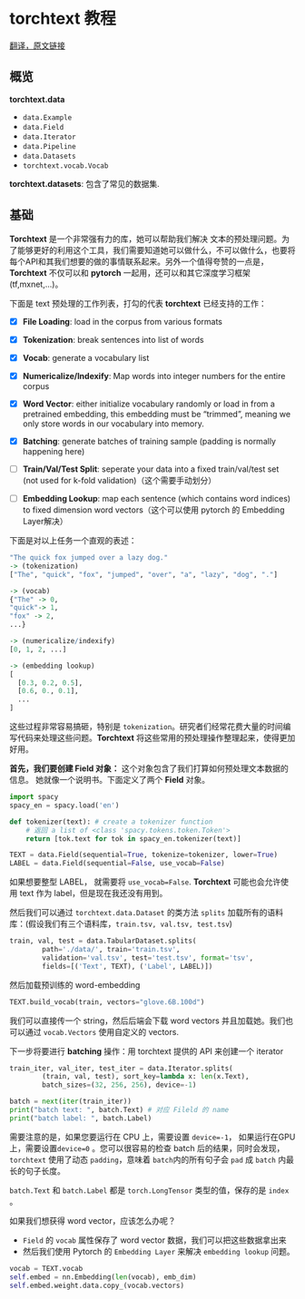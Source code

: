 # torchtext 教程

[翻译，原文链接](http://anie.me/On-Torchtext/)

## 概览

**torchtext.data**

* `data.Example`
* `data.Field`
* `data.Iterator`
* `data.Pipeline`
* `data.Datasets`
* `torchtext.vocab.Vocab`



**torchtext.datasets**: 包含了常见的数据集.





## 基础

**Torchtext** 是一个非常强有力的库，她可以帮助我们解决 文本的预处理问题。为了能够更好的利用这个工具，我们需要知道她可以做什么，不可以做什么，也要将每个API和其我们想要的做的事情联系起来。另外一个值得夸赞的一点是，**Torchtext** 不仅可以和 **pytorch** 一起用，还可以和其它深度学习框架(tf,mxnet,...)。

下面是 text 预处理的工作列表，打勾的代表 **torchtext** 已经支持的工作：

- [x] **File Loading**: load in the corpus from various formats
- [x] **Tokenization**: break sentences into list of words
- [x] **Vocab**: generate a vocabulary list
- [x] **Numericalize/Indexify**: Map words into integer numbers for the entire corpus
- [x] **Word Vector**: either initialize vocabulary randomly or load in from a pretrained embedding, this embedding must be “trimmed”, meaning we only store words in our vocabulary into memory.
- [x] **Batching**: generate batches of training sample (padding is normally happening here)
- [ ] **Train/Val/Test Split**: seperate your data into a fixed train/val/test set (not used for k-fold validation)（这个需要手动划分）
- [ ] **Embedding Lookup**: map each sentence (which contains word indices) to fixed dimension word vectors（这个可以使用 pytorch 的 Embedding Layer解决）



下面是对以上任务一个直观的表述：

```R
"The quick fox jumped over a lazy dog."
-> (tokenization)
["The", "quick", "fox", "jumped", "over", "a", "lazy", "dog", "."]

-> (vocab)
{"The" -> 0, 
"quick"-> 1, 
"fox" -> 2,
...}

-> (numericalize/indexify)
[0, 1, 2, ...]

-> (embedding lookup)
[
  [0.3, 0.2, 0.5],
  [0.6, 0., 0.1],
  ...
]
```

这些过程非常容易搞砸，特别是 `tokenization`。研究者们经常花费大量的时间编写代码来处理这些问题。**Torchtext** 将这些常用的预处理操作整理起来，使得更加好用。



**首先，我们要创建 Field 对象：** 这个对象包含了我们打算如何预处理文本数据的信息。 她就像一个说明书。下面定义了两个 **Field** 对象。

```python
import spacy
spacy_en = spacy.load('en')

def tokenizer(text): # create a tokenizer function
    # 返回 a list of <class 'spacy.tokens.token.Token'>
    return [tok.text for tok in spacy_en.tokenizer(text)]

TEXT = data.Field(sequential=True, tokenize=tokenizer, lower=True)
LABEL = data.Field(sequential=False, use_vocab=False)
```

如果想要整型 LABEL， 就需要将 `use_vocab=False`. **Torchtext** 可能也会允许使用 text 作为 label，但是现在我还没有用到。



然后我们可以通过 `torchtext.data.Dataset` 的类方法 `splits` 加载所有的语料库：(假设我们有三个语料库，`train.tsv, val.tsv, test.tsv`)

```python
train, val, test = data.TabularDataset.splits(
        path='./data/', train='train.tsv',
        validation='val.tsv', test='test.tsv', format='tsv',
        fields=[('Text', TEXT), ('Label', LABEL)])
```



然后加载预训练的 word-embedding

```python
TEXT.build_vocab(train, vectors="glove.6B.100d")
```

我们可以直接传一个 string，然后后端会下载 word vectors 并且加载她。我们也可以通过 `vocab.Vectors` 使用自定义的 vectors. 



下一步将要进行 **batching** 操作：用 torchtext 提供的 API 来创建一个 iterator

```python
train_iter, val_iter, test_iter = data.Iterator.splits(
        (train, val, test), sort_key=lambda x: len(x.Text),
        batch_sizes=(32, 256, 256), device=-1)

batch = next(iter(train_iter))
print("batch text: ", batch.Text) # 对应 Fileld 的 name
print("batch label: ", batch.Label)
```

需要注意的是，如果您要运行在 CPU 上，需要设置 `device=-1`， 如果运行在GPU 上，需要设置`device=0` 。您可以很容易的检查 batch 后的结果，同时会发现，`torchtext` 使用了动态 `padding`，意味着 `batch`内的所有句子会 `pad` 成 `batch` 内最长的句子长度。

`batch.Text` 和 `batch.Label` 都是 `torch.LongTensor` 类型的值，保存的是 `index` 。

如果我们想获得 word vector，应该怎么办呢？ 

* `Field` 的 `vocab` 属性保存了 word vector 数据，我们可以把这些数据拿出来
* 然后我们使用 Pytorch 的 `Embedding Layer` 来解决 `embedding lookup` 问题。 

```python
vocab = TEXT.vocab
self.embed = nn.Embedding(len(vocab), emb_dim)
self.embed.weight.data.copy_(vocab.vectors)
```







